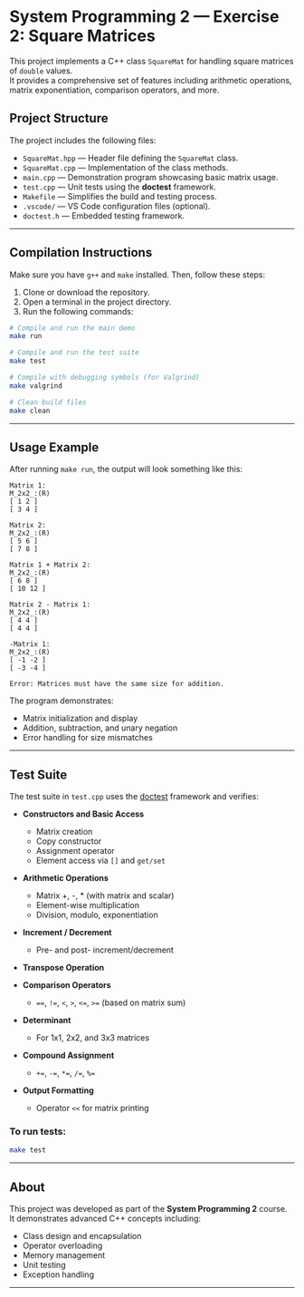 # System Programming 2 — Exercise 2: Square Matrices

This project implements a C++ class `SquareMat` for handling square matrices of `double` values.  
It provides a comprehensive set of features including arithmetic operations, matrix exponentiation, comparison operators, and more.

## Project Structure

The project includes the following files:

- `SquareMat.hpp` — Header file defining the `SquareMat` class.
- `SquareMat.cpp` — Implementation of the class methods.
- `main.cpp` — Demonstration program showcasing basic matrix usage.
- `test.cpp` — Unit tests using the **doctest** framework.
- `Makefile` — Simplifies the build and testing process.
- `.vscode/` — VS Code configuration files (optional).
- `doctest.h` — Embedded testing framework.

---

## Compilation Instructions

Make sure you have `g++` and `make` installed. Then, follow these steps:

1. Clone or download the repository.
2. Open a terminal in the project directory.
3. Run the following commands:

```bash
# Compile and run the main demo
make run

# Compile and run the test suite
make test

# Compile with debugging symbols (for Valgrind)
make valgrind

# Clean build files
make clean
```

---

## Usage Example

After running `make run`, the output will look something like this:

```
Matrix 1:
M_2x2_:(R)
[ 1 2 ]
[ 3 4 ]

Matrix 2:
M_2x2_:(R)
[ 5 6 ]
[ 7 8 ]

Matrix 1 + Matrix 2:
M_2x2_:(R)
[ 6 8 ]
[ 10 12 ]

Matrix 2 - Matrix 1:
M_2x2_:(R)
[ 4 4 ]
[ 4 4 ]

-Matrix 1:
M_2x2_:(R)
[ -1 -2 ]
[ -3 -4 ]

Error: Matrices must have the same size for addition.
```

The program demonstrates:
- Matrix initialization and display
- Addition, subtraction, and unary negation
- Error handling for size mismatches

---

## Test Suite

The test suite in `test.cpp` uses the [doctest](https://github.com/doctest/doctest) framework and verifies:

- **Constructors and Basic Access**
  - Matrix creation
  - Copy constructor
  - Assignment operator
  - Element access via `[]` and `get/set`
  
- **Arithmetic Operations**
  - Matrix +, -, * (with matrix and scalar)
  - Element-wise multiplication
  - Division, modulo, exponentiation

- **Increment / Decrement**
  - Pre- and post- increment/decrement

- **Transpose Operation**

- **Comparison Operators**
  - `==`, `!=`, `<`, `>`, `<=`, `>=` (based on matrix sum)

- **Determinant**
  - For 1x1, 2x2, and 3x3 matrices

- **Compound Assignment**
  - `+=`, `-=`, `*=`, `/=`, `%=`

- **Output Formatting**
  - Operator `<<` for matrix printing

### To run tests:

```bash
make test
```

---

## About

This project was developed as part of the **System Programming 2** course.  
It demonstrates advanced C++ concepts including:

- Class design and encapsulation  
- Operator overloading  
- Memory management  
- Unit testing  
- Exception handling

---
